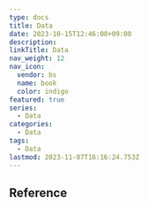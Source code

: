 ```yaml
---
type: docs
title: Data
date: 2023-10-15T12:46:00+09:00
description:
linkTitle: Data
nav_weight: 12
nav_icon:
  vendor: bs
  name: book
  color: indigo
featured: true
series:
  - Data
categories:
  - Data
tags:
  - Data
lastmod: 2023-11-07T16:16:24.753Z
---
```


## Reference
